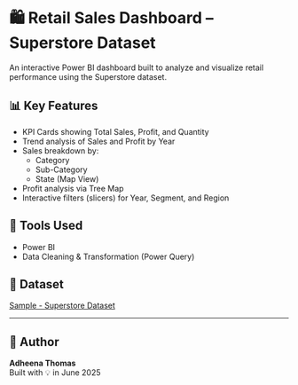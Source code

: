 # 🛍️ Retail Sales Dashboard – Superstore Dataset

An interactive Power BI dashboard built to analyze and visualize retail performance using the Superstore dataset.

## 📊 Key Features

- KPI Cards showing Total Sales, Profit, and Quantity
- Trend analysis of Sales and Profit by Year
- Sales breakdown by:
  - Category
  - Sub-Category
  - State (Map View)
- Profit analysis via Tree Map
- Interactive filters (slicers) for Year, Segment, and Region

## 📌 Tools Used
- Power BI
- Data Cleaning & Transformation (Power Query)

## 📁 Dataset
[Sample - Superstore Dataset](https://www.kaggle.com/datasets/vivek468/superstore-dataset-final)

---

## 👤 Author
**Adheena Thomas**  
Built with 💡 in June 2025

